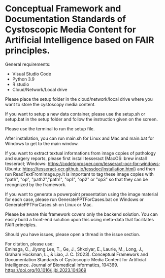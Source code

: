 # Conceptual Framework and Documentation Standards of Cystoscopic Media Content for Artificial Intelligence based on FAIR principles.

General requirements:</br>
- Visual Studio Code
- Python 3.9
- R studio
- Cloud/Network/Local drive

Please place the setup folder in the cloud/network/local drive where you want to store the cystoscopy media content.

If you want to setup a new data container, please use the setup.sh or setup.bat in the setup folder and follow the instruction given on the screen.
 
Please use the terminal to run the setup file.

After installation, you can run main.sh for Linux and Mac and main.bat for Windows to get to the main window.

If you want to extract textual informations from image copies of pathology and surgery reports, please first install tesseract (MacOS: brew install tesseract; Windows: https://codetoprosper.com/tesseract-ocr-for-windows; Ubuntu: https://tesseract-ocr.github.io/tessdoc/Installation.html) and then run ReadTextFromImage.py.It is important to tag these image copies with "path", "op", "path2","path1", "op1", "op2" or "op3" so that they can be recognized by the framework.

If you want to generate a powerpoint presentation using the image material for each case, please run GeneratePPTForCases.bat on Windows or GeneratePPTForCases.sh on Linux or Mac.

Please be aware this framework covers only the backend solution. You can easily build a front-end solution upon this using meta-data that facilitates FAIR principles.

Should you have issues, please open a thread in the issue section.

For citation, please use:</br>
Eminaga, O., Jiyong Lee, T., Ge, J., Shkolyar, E., Laurie, M., Long, J., Graham Hockman, L., & Liao, J. C. (2023). Conceptual Framework and Documentation Standards of Cystoscopic Media Content for Artificial Intelligence. Journal of Biomedical Informatics, 104369. https://doi.org/10.1016/j.jbi.2023.104369
